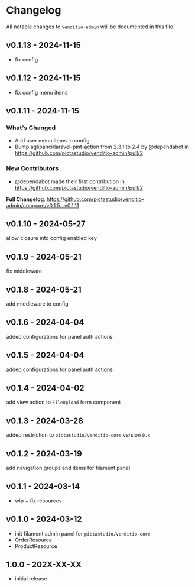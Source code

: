 # Changelog

All notable changes to `venditio-admin` will be documented in this file.

## v0.1.13 - 2024-11-15

- fix config

## v0.1.12 - 2024-11-15

- fix config menu items

## v0.1.11 - 2024-11-15

### What's Changed

* Add user menu items in config
* Bump aglipanci/laravel-pint-action from 2.3.1 to 2.4 by @dependabot in https://github.com/pictastudio/venditio-admin/pull/2

### New Contributors

* @dependabot made their first contribution in https://github.com/pictastudio/venditio-admin/pull/2

**Full Changelog**: https://github.com/pictastudio/venditio-admin/compare/v0.1.5...v0.1.11

## v0.1.10 - 2024-05-27

allow closure into config enabled key

## v0.1.9 - 2024-05-21

fix middleware

## v0.1.8 - 2024-05-21

add middleware to config

## v0.1.6 - 2024-04-04

added configurations for panel auth actions

## v0.1.5 - 2024-04-04

added configurations for panel auth actions

## v0.1.4 - 2024-04-02

add view action to `FileUpload` form component

## v0.1.3 - 2024-03-28

added restriction to `pictastudio/venditio-core` version `0.x`

## v0.1.2 - 2024-03-19

add navigation groups and items for filament panel

## v0.1.1 - 2024-03-14

- wip + fix resources

## v0.1.0 - 2024-03-12

- init filament admin panel for `pictastudio/venditio-core`
- OrderResource
- ProductResource

## 1.0.0 - 202X-XX-XX

- initial release

